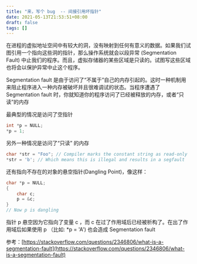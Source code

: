 ```yaml
---
title: "来，写个 bug  -- 间接引用坏指针"
date: 2021-05-13T21:53:51+08:00
draft: false
tags: []
---
```


在进程的虚拟地址空间中有较大的洞，没有映射到任何有意义的数据。如果我们试图引用一个指向这些洞的指针，那么操作系统就会以段异常 (Segmentation Fault) 中止我们的程序。而且，虚拟存储器的某些区域是只读的。试图写这些区域也将会以保护异常中止这个程序。


Segmentation fault 是由于访问了“不属于”自己的内存引起的。这时一种机制用来阻止程序进入一种内存被破坏并且很难调试的状态。当程序遭遇了 Segmentation fault 时，你就知道你的程序访问了已经被释放的内存，或者“只读”的内存

最典型的情况是访问了空指针


```C
int *p = NULL;
*p = 1;
```

另外一种情况是访问了“只读” 的内存

```C
char *str = "Foo"; // Compiler marks the constant string as read-only
*str = 'b'; // Which means this is illegal and results in a segfault
```

还有指向不存在的对象的悬空指针(Dangling Point)，像这样：

```C
char *p = NULL;
{
    char c;
    p = &c;
}
// Now p is dangling
```

指针 p 悬空因为它指向了变量 c ，而 c 在过了作用域后已经被析构了。在出了作用域后如果使用 p （比如: *p = 'A') 也会造成 Segmentation fault


参考：[https://stackoverflow.com/questions/2346806/what-is-a-segmentation-fault](https://stackoverflow.com/questions/2346806/what-is-a-segmentation-fault)